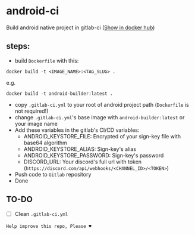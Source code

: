 # android-ci
Build android native project in gitlab-ci ([Show in docker hub](https://hub.docker.com/r/sejil/android))

## steps:
* build `Dockerfile` with this:
```code
docker build -t <IMAGE_NAME>:<TAG_SLUG> .
```
e.g.
```code
docker build -t android-builder:latest .
```

* copy `.gitlab-ci.yml` to your root of android project path (‍`Dockerfile` is not required!)
* change `.gitlab-ci.yml`'s base image with `android-builder:latest` or your image name
* Add these variables in the gitlab's CI/CD variables:
  * ANDROID_KEYSTORE_FILE: Encrypted of your sign-key file with base64 algorithm
  * ANDROID_KEYSTORE_ALIAS: Sign-key's alias
  * ANDROID_KEYSTORE_PASSWORD: Sign-key's password
  * DISCORD_URL: Your discord's full url with token (`https://discord.com/api/webhooks/<CHANNEL_ID>/<TOKEN>`)
* Push code to `Gitlab` repository
* Done

## TO-DO
- [ ] Clean `.gitlab-ci.yml`


‍‍`Help improve this repo, Please ♥`
